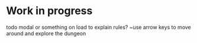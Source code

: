 # Work in progress

todo
modal or something on load to explain rules?
~use arrow keys to move around and explore the dungeon
